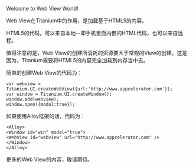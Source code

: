 Welcome to Web View World!

Web View在Titanium中的作用，是加载基于HTML5的内容。

HTML5的代码，可以来自本地--即手机里面内嵌的HTML代码，也可以来自远程。

值得注意的是，Web View的创建所消耗的资源要大于常规的View的创建。这是因为，Titanium需要将HTML5的内容完全加载到内存当中去。

简单的创建Web View的代码为：
```
var webview = Titanium.UI.createWebView({url:'http://www.appcelerator.com'});
var window = Titanium.UI.createWindow();
window.add(webview);
window.open({modal:true});
```

如果使用Alloy框架的话，代码为：
```
<Alloy>
<Window id="win" modal="true">
<WebView id="webview" url="http://www.appcelerator.com" />
</Window>
</Alloy>
```

更多的Web View的内容，敬请期待。
